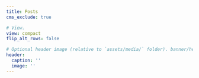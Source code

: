 ```yaml
---
title: Posts
cms_exclude: true

# View.
view: compact
flip_alt_rows: false

# Optional header image (relative to `assets/media/` folder). banner/header
header:
  caption: ''
  image: ''
---
```

